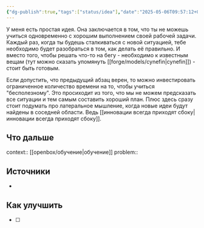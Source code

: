 ```yaml
---
{"dg-publish":true,"tags":["status/idea"],"date":"2025-05-06T09:57:12+03:00","modified_at":"2025-05-06T10:01:23+03:00","permalink":"/forge/productivity/обучение впрок/","dgPassFrontmatter":true}
---
```



У меня есть простая идея. Она заключается в том, что ты не можешь учиться одновременно с хорошим выполнением своей рабочей задачи. Каждый раз, когда ты будешь сталкиваться с новой ситуацией, тебе необходимо будет разобраться в том, как делать её правильно. И вместо того, чтобы решать что-то на бегу - необходимо к известным вещам (тут можно сказать упомянуть [[forge/models/cynefin|cynefin]]) - стоит быть готовым.

Если допустить, что предыдущий абзац верен, то можно инвестировать ограниченное количество времени на то, чтобы учиться "бесполезному". Это просиходит из того, что мы не можем предсказать все ситуации и тем самым составить хороший план. Плюс здесь сразу стоит подумать про латеральное мышление, когда новые идеи будут найдены в соседней области. Ведь [[инновации всегда приходят сбоку|инновации всегда приходят сбоку]].


## Что дальше



context:: [[openbox/обучение|обучение]]
problem:: 

## Источники



- 

## Как улучшить

- [ ] 
